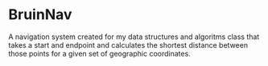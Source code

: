 # BruinNav
A navigation system created for my data structures and algoritms class that takes a start and endpoint and calculates the shortest distance between those points for a given set of geographic coordinates.
